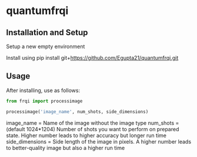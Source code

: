 # quantumfrqi

## Installation and Setup

Setup a new empty environment

Install using pip install git+https://github.com/Egupta21/quantumfrqi.git

## Usage

After installing, use as follows:
 ```python
from frqi import processimage

processimage('image_name', num_shots, side_dimensions)
```
image_name = Name of the image without the image type
num_shots = (default 1024*1204) Number of shots you want to perform on prepared state. Higher number leads to higher accuracy but longer run time
side_dimensions = Side length of the image in pixels. A higher number leads to better-quality image but also a higher run time


